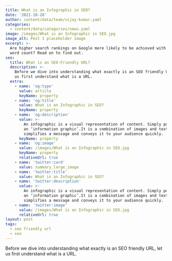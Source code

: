 ```yaml
---
title: What is an Infographic in SEO?
date: '2021-10-28'
author: content/data/team/vijay-kumar.yaml
categories:
  - content/data/categories/news.yaml
image: /images/What is an Infographic in SEO.jpg
image_alt: Post 1 placeholder image
excerpt: >-
  Are higher search rankings on Google more likely to be achieved with a larger
  word count? Read on to find out.
seo:
  title: What is an SEO-Friendly URL?
  description: >-
    Before we dive into understanding what exactly is an SEO friendly URL, let
    us first understand what is a URL.
  extra:
    - name: 'og:type'
      value: article
      keyName: property
    - name: 'og:title'
      value: What is an Infographic in SEO?
      keyName: property
    - name: 'og:description'
      value: >-
        An infographic is a visual representation of content. Simply put, it is
        an ‘information graphic’.It is a combination of images and text that
        simplifies a message and conveys it to your audience quickly.
      keyName: property
    - name: 'og:image'
      value: /images/What is an Infographic in SEO.jpg
      keyName: property
      relativeUrl: true
    - name: 'twitter:card'
      value: summary_large_image
    - name: 'twitter:title'
      value: What is an Infographic in SEO?
    - name: 'twitter:description'
      value: >-
        An infographic is a visual representation of content. Simply put, it is
        an ‘information graphic’.It is a combination of images and text that
        simplifies a message and conveys it to your audience quickly.
    - name: 'twitter:image'
      value: /images/What is an Infographic in SEO.jpg
      relativeUrl: true
layout: post
tags:
  - seo friendly url
  - seo
---
```

Before we dive into understanding what exactly is an SEO friendly URL, let us first understand what is a URL.